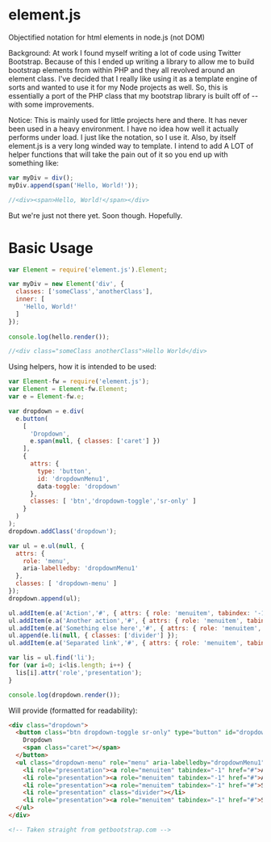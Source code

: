 element.js
==========

Objectified notation for html elements in node.js (not DOM)

Background: At work I found myself writing a lot of code using Twitter Bootstrap. Because of this I ended up writing a library to allow me to build bootstrap elements from within PHP and they all revolved around an element class. I've decided that I really like using it as a template engine of sorts and wanted to use it for my Node projects as well. So, this is essentially a port of the PHP class that my bootstrap library is built off of -- with some improvements.

Notice: This is mainly used for little projects here and there. It has never been used in a heavy environment. I have no idea how well it actually performs under load. I just like the notation, so I use it. Also, by itself element.js is a very long winded way to template. I intend to add A LOT of helper functions that will take the pain out of it so you end up with something like:
```javascript
var myDiv = div();
myDiv.append(span('Hello, World!'));

//<div><span>Hello, World!</span></div>
```
But we're just not there yet. Soon though. Hopefully.

Basic Usage
===========
```javascript
var Element = require('element.js').Element;

var myDiv = new Element('div', { 
  classes: ['someClass','anotherClass'], 
  inner: [
    'Hello, World!'
  ]
});
  
console.log(hello.render());

//<div class="someClass anotherClass">Hello World</div>
```

Using helpers, how it is intended to be used:
```javascript
var Element-fw = require('element.js');
var Element = Element-fw.Element;
var e = Element-fw.e;

var dropdown = e.div(
  e.button(
    [
      'Dropdown',
      e.span(null, { classes: ['caret'] })
    ],
    {
      attrs: {
        type: 'button',
        id: 'dropdownMenu1',
        data-toggle: 'dropdown'
      },
      classes: [ 'btn','dropdown-toggle','sr-only' ]
    }
  )
);
dropdown.addClass('dropdown');

var ul = e.ul(null, {
  attrs: {
    role: 'menu',
    aria-labelledby: 'dropdownMenu1'
  },
  classes: [ 'dropdown-menu' ]
});
dropdown.append(ul);

ul.addItem(e.a('Action','#', { attrs: { role: 'menuitem', tabindex: '-1' }}));
ul.addItem(e.a('Another action','#', { attrs: { role: 'menuitem', tabindex: '-1' }}));
ul.addItem(e.a('Something else here','#', { attrs: { role: 'menuitem', tabindex: '-1' }}));
ul.append(e.li(null, { classes: ['divider'] });
ul.addItem(e.a('Separated link','#', { attrs: { role: 'menuitem', tabindex: '-1' }}));

var lis = ul.find('li');
for (var i=0; i<lis.length; i++) {
  lis[i].attr('role','presentation');
}

console.log(dropdown.render());
```
Will provide (formatted for readability):
```html
<div class="dropdown">
  <button class="btn dropdown-toggle sr-only" type="button" id="dropdownMenu1" data-toggle="dropdown">
    Dropdown
    <span class="caret"></span>
  </button>
  <ul class="dropdown-menu" role="menu" aria-labelledby="dropdownMenu1">
    <li role="presentation"><a role="menuitem" tabindex="-1" href="#">Action</a></li>
    <li role="presentation"><a role="menuitem" tabindex="-1" href="#">Another action</a></li>
    <li role="presentation"><a role="menuitem" tabindex="-1" href="#">Something else here</a></li>
    <li role="presentation" class="divider"></li>
    <li role="presentation"><a role="menuitem" tabindex="-1" href="#">Separated link</a></li>
  </ul>
</div>

<!-- Taken straight from getbootstrap.com -->
```
